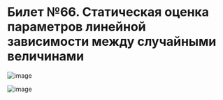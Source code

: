 # Билет №66. Статическая оценка параметров линейной зависимости между случайными величинами

![image](https://user-images.githubusercontent.com/78733604/211724670-b52f2369-1fa2-49c2-baed-0a1ddb69dd1c.png)

![image](https://user-images.githubusercontent.com/78733604/211725474-94b1d3d1-93cb-4585-a232-569e99c36ccc.png)
